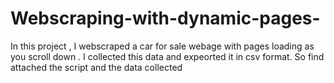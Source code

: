 # Webscraping-with-dynamic-pages-
In this project , I webscraped a car for sale webage with pages loading as you scroll down . I collected this data and expeorted it in csv format. So find attached the script and the data collected 
